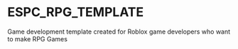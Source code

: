 # ESPC_RPG_TEMPLATE
 Game development template created for Roblox game developers who want to make RPG Games
